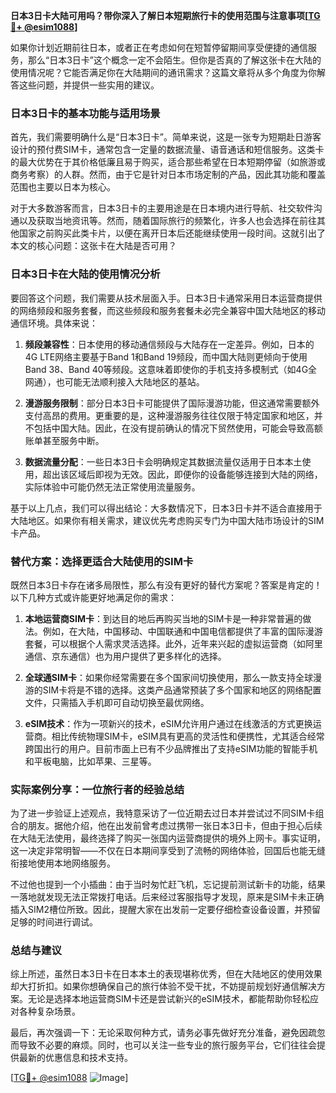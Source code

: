 **日本3日卡大陆可用吗？带你深入了解日本短期旅行卡的使用范围与注意事项[[TG💪+ @esim1088](https://t.me/s/esim1088)]**

如果你计划近期前往日本，或者正在考虑如何在短暂停留期间享受便捷的通信服务，那么“日本3日卡”这个概念一定不会陌生。但你是否真的了解这张卡在大陆的使用情况呢？它能否满足你在大陆期间的通讯需求？这篇文章将从多个角度为你解答这些问题，并提供一些实用的建议。

### 日本3日卡的基本功能与适用场景

首先，我们需要明确什么是“日本3日卡”。简单来说，这是一张专为短期赴日游客设计的预付费SIM卡，通常包含一定量的数据流量、语音通话和短信服务。这类卡的最大优势在于其价格低廉且易于购买，适合那些希望在日本短期停留（如旅游或商务考察）的人群。然而，由于它是针对日本市场定制的产品，因此其功能和覆盖范围也主要以日本为核心。

对于大多数游客而言，日本3日卡的主要用途是在日本境内进行导航、社交软件沟通以及获取当地资讯等。然而，随着国际旅行的频繁化，许多人也会选择在前往其他国家之前购买此类卡片，以便在离开日本后还能继续使用一段时间。这就引出了本文的核心问题：这张卡在大陆是否可用？

### 日本3日卡在大陆的使用情况分析

要回答这个问题，我们需要从技术层面入手。日本3日卡通常采用日本运营商提供的网络频段和服务套餐，而这些频段和服务套餐未必完全兼容中国大陆地区的移动通信环境。具体来说：

1. **频段兼容性**：日本使用的移动通信频段与大陆存在一定差异。例如，日本的4G LTE网络主要基于Band 1和Band 19频段，而中国大陆则更倾向于使用Band 38、Band 40等频段。这意味着即使你的手机支持多模制式（如4G全网通），也可能无法顺利接入大陆地区的基站。
   
2. **漫游服务限制**：部分日本3日卡可能提供了国际漫游功能，但这通常需要额外支付高昂的费用。更重要的是，这种漫游服务往往仅限于特定国家和地区，并不包括中国大陆。因此，在没有提前确认的情况下贸然使用，可能会导致高额账单甚至服务中断。

3. **数据流量分配**：一些日本3日卡会明确规定其数据流量仅适用于日本本土使用，超出该区域后即视为无效。因此，即便你的设备能够连接到大陆的网络，实际体验中可能仍然无法正常使用流量服务。

基于以上几点，我们可以得出结论：大多数情况下，日本3日卡并不适合直接用于大陆地区。如果你有相关需求，建议优先考虑购买专门为中国大陆市场设计的SIM卡产品。

### 替代方案：选择更适合大陆使用的SIM卡

既然日本3日卡存在诸多局限性，那么有没有更好的替代方案呢？答案是肯定的！以下几种方式或许能更好地满足你的需求：

1. **本地运营商SIM卡**：到达目的地后再购买当地的SIM卡是一种非常普遍的做法。例如，在大陆，中国移动、中国联通和中国电信都提供了丰富的国际漫游套餐，可以根据个人需求灵活选择。此外，近年来兴起的虚拟运营商（如阿里通信、京东通信）也为用户提供了更多样化的选择。

2. **全球通SIM卡**：如果你经常需要在多个国家间切换使用，那么一款支持全球漫游的SIM卡将是不错的选择。这类产品通常预装了多个国家和地区的网络配置文件，只需插入手机即可自动切换至最优网络。

3. **eSIM技术**：作为一项新兴的技术，eSIM允许用户通过在线激活的方式更换运营商。相比传统物理SIM卡，eSIM具有更高的灵活性和便携性，尤其适合经常跨国出行的用户。目前市面上已有不少品牌推出了支持eSIM功能的智能手机和平板电脑，比如苹果、三星等。

### 实际案例分享：一位旅行者的经验总结

为了进一步验证上述观点，我特意采访了一位近期去过日本并尝试过不同SIM卡组合的朋友。据他介绍，他在出发前曾考虑过携带一张日本3日卡，但由于担心后续在大陆无法使用，最终选择了购买一张国内运营商提供的境外上网卡。事实证明，这一决定非常明智——不仅在日本期间享受到了流畅的网络体验，回国后也能无缝衔接地使用本地网络服务。

不过他也提到一个小插曲：由于当时匆忙赶飞机，忘记提前测试新卡的功能，结果一落地就发现无法正常拨打电话。后来经过客服指导才发现，原来是SIM卡未正确插入SIM2槽位所致。因此，提醒大家在出发前一定要仔细检查设备设置，并预留足够的时间进行调试。

### 总结与建议

综上所述，虽然日本3日卡在日本本土的表现堪称优秀，但在大陆地区的使用效果却大打折扣。如果你想确保自己的旅行体验不受干扰，不妨提前规划好通信解决方案。无论是选择本地运营商SIM卡还是尝试新兴的eSIM技术，都能帮助你轻松应对各种复杂场景。

最后，再次强调一下：无论采取何种方式，请务必事先做好充分准备，避免因疏忽而导致不必要的麻烦。同时，也可以关注一些专业的旅行服务平台，它们往往会提供最新的优惠信息和技术支持。

[[TG💪+ @esim1088](https://t.me/s/esim1088) ![Image](https://i.postimg.cc/4NQfJmqS/Snipaste-2025-05-13-00-14-12.png)]
